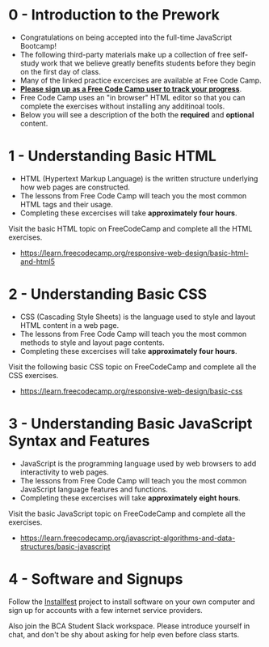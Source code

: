 # 0 - Introduction to the Prework

* Congratulations on being accepted into the full-time JavaScript Bootcamp!
* The following third-party materials make up a collection of free self-study work that we believe greatly benefits students before they begin on the first day of class.
* Many of the linked practice excercises are available at Free Code Camp.
* <strong><u>Please sign up as a Free Code Camp user to track your progress</u></strong>.
* Free Code Camp uses an "in browser" HTML editor so that you can complete the exercises without installing any additinoal tools.
* Below you will see a description of the both the **required** and **optional** content.

# 1 - Understanding Basic HTML

- HTML (Hypertext Markup Language) is the written structure underlying how web pages are constructed.
- The lessons from Free Code Camp will teach you the most common HTML tags and their usage.
- Completing these excercises will take **approximately four hours**.

<!--BOX-->

Visit the basic HTML topic on FreeCodeCamp and complete all the HTML exercises.

- https://learn.freecodecamp.org/responsive-web-design/basic-html-and-html5
<!--/BOX-->

# 2 - Understanding Basic CSS

- CSS (Cascading Style Sheets) is the language used to style and layout HTML content in a web page.
- The lessons from Free Code Camp will teach you the most common methods to style and layout page contents.
- Completing these excercises will take **approximately four hours**.

<!--BOX-->
Visit the following basic CSS topic on FreeCodeCamp and complete all the CSS  exercises.

- https://learn.freecodecamp.org/responsive-web-design/basic-css
<!--/BOX-->

# 3 - Understanding Basic JavaScript Syntax and Features

- JavaScript is the programming language used by web browsers to add interactivity to web pages.
- The lessons from Free Code Camp will teach you the most common JavaScript language features and functions.
- Completing these excercises will take  **approximately eight hours**.

<!--BOX-->

Visit the basic JavaScript topic on FreeCodeCamp and complete all the exercises.

- https://learn.freecodecamp.org/javascript-algorithms-and-data-structures/basic-javascript

<!--/BOX-->

# 4 - Software and Signups

Follow the [Installfest](/projects/installfest) project to install software on your own computer and sign up for accounts with a few internet service providers.

Also join the BCA Student Slack workspace. Please introduce yourself in chat, and don't be shy about asking for help even before class starts.
